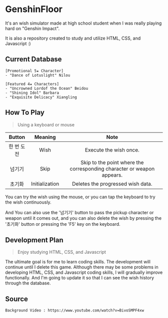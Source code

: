 # GenshinFloor
It's an wish simulator made at high school student when I was really playing hard on "Genshin Impact".

It is also a repository created to study and utilize HTML, CSS, and Javascript :)

## Current Database
```
[Promotional 5★ Character]
- "Dance of Lotuslight" Nilou

[Featured 4★ Characters]
- "Uncrowned Lordof the Ocean" Beidou
- "Shining Idol" Barbara
- "Exquisite Delicacy" Xiangling
```

## How To Play
> Using a keyboard or mouse

Button|Meaning|Note
:---:|:---:|:---:
한 번 도전|Wish|Execute the wish once.
넘기기|Skip|Skip to the point where the corresponding character or weapon appears.
초기화|Initialization|Deletes the progressed wish data.

You can try the wish using the mouse, or you can tap the keyboard to try the wish continuously.

And You can also use the '넘기기' button to pass the pickup character or weapon until it comes out, and you can also delete the wish by pressing the '초기화' button or pressing the 'F5' key on the keyboard.

## Development Plan
> Enjoy studying HTML, CSS, and Javascript

The ultimate goal is for me to learn coding skills.
The development will continue until I delete this game. Although there may be some problems in developing HTML, CSS, and Javascript coding skills, I will gradually improve functionally. And I'm going to update it so that I can see the wish history through the database.

## Source
```
Background Video : https://www.youtube.com/watch?v=BivoSMPF4xw
```

